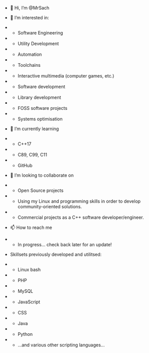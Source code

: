 - 👋 Hi, I’m @MrSach

- 👀 I’m interested in:
- - Software Engineering
- - Utility Development
- - Automation
- - Toolchains
- - Interactive multimedia (computer games, etc.)
- - Software development
- - Library development
- - FOSS software projects
- - Systems optimisation

- 🌱 I’m currently learning
- - C++17
- - C89, C99, C11
- - GitHub

- 💞️ I’m looking to collaborate on
- - Open Source projects
- - Using my Linux and programming skills in order to develop community-oriented solutions.
- - Commercial projects as a C++ software developer/engineer.

- 📫 How to reach me
- - In progress... check back later for an update!

- Skillsets previously developed and utilitsed:
- - Linux bash
- - PHP
- - MySQL
- - JavaScript
- - CSS
- - Java
- - Python
- - ...and various other scripting languages...

<!---
MrSach/MrSach is a ✨ special ✨ repository because its `README.md` (this file) appears on your GitHub profile.
You can click the Preview link to take a look at your changes.
--->
